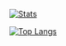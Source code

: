 [![Stats](https://github-readme-stats.vercel.app/api?username=magrigry)](https://github.com/anuraghazra/github-readme-stats)

[![Top Langs](https://github-readme-stats.vercel.app/api/top-langs/?username=magrigry&layout=compact)](https://github.com/anuraghazra/github-readme-stats)

